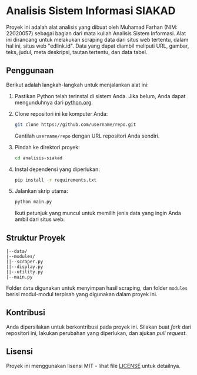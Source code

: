 # Analisis Sistem Informasi SIAKAD

Proyek ini adalah alat analisis yang dibuat oleh Muhamad Farhan (NIM: 22020057) sebagai bagian dari mata kuliah Analisis Sistem Informasi. Alat ini dirancang untuk melakukan scraping data dari situs web tertentu, dalam hal ini, situs web "edlink.id". Data yang dapat diambil meliputi URL, gambar, teks, judul, meta deskripsi, tautan tertentu, dan data tabel.

## Penggunaan

Berikut adalah langkah-langkah untuk menjalankan alat ini:

1. Pastikan Python telah terinstal di sistem Anda. Jika belum, Anda dapat mengunduhnya dari [python.org](https://www.python.org/).

2. Clone repositori ini ke komputer Anda:

   ```bash
   git clone https://github.com/username/repo.git
   ```

   Gantilah `username/repo` dengan URL repositori Anda sendiri.

3. Pindah ke direktori proyek:

   ```bash
   cd analisis-siakad
   ```

4. Instal dependensi yang diperlukan:

   ```bash
   pip install -r requirements.txt
   ```

5. Jalankan skrip utama:

   ```bash
   python main.py
   ```

   Ikuti petunjuk yang muncul untuk memilih jenis data yang ingin Anda ambil dari situs web.

## Struktur Proyek

    |--data/
    |--modules/
    ||--scraper.py
    ||--display.py
    ||--utility.py
    |--main.py


Folder `data` digunakan untuk menyimpan hasil scraping, dan folder `modules` berisi modul-modul terpisah yang digunakan dalam proyek ini.

## Kontribusi

Anda dipersilakan untuk berkontribusi pada proyek ini. Silakan buat _fork_ dari repositori ini, lakukan perubahan yang diperlukan, dan ajukan _pull request_.

## Lisensi

Proyek ini menggunakan lisensi MIT - lihat file [LICENSE](LICENSE) untuk detailnya.
